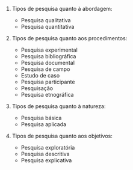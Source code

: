 1. Tipos de pesquisa quanto à abordagem:
   - Pesquisa qualitativa
   - Pesquisa quantitativa

2. Tipos de pesquisa quanto aos procedimentos:
   - Pesquisa experimental
   - Pesquisa bibliográfica
   - Pesquisa documental
   - Pesquisa de campo
   - Estudo de caso
   - Pesquisa participante
   - Pesquisação
   - Pesquisa etnográfica

3. Tipos de pesquisa quanto à natureza:
   - Pesquisa básica
   - Pesquisa aplicada

4. Tipos de pesquisa quanto aos objetivos:
   - Pesquisa exploratória
   - Pesquisa descritiva
   - Pesquisa explicativa